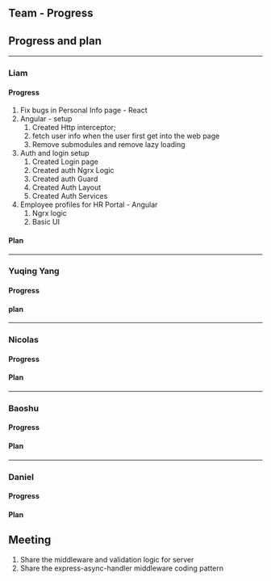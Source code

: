 ## Team - Progress


## Progress and plan
---
   
### Liam

#### Progress

1. Fix bugs in Personal Info page - React
2. Angular - setup
   1. Created Http interceptor;
   2. fetch user info when the user first get into the web page
   3. Remove submodules and remove lazy loading
3. Auth and login setup
   1. Created Login page
   2. Created auth Ngrx Logic
   3. Created auth Guard
   4. Created Auth Layout
   5. Created Auth Services
4. Employee profiles for HR Portal - Angular
   1. Ngrx logic
   2. Basic UI

#### Plan

---

### Yuqing Yang

#### Progress


#### plan


---

### Nicolas

#### Progress


#### Plan


---

### Baoshu

#### Progress


#### Plan


---

### Daniel

#### Progress

#### Plan



## Meeting

1. Share the middleware and validation logic for server
2. Share the express-async-handler middleware coding pattern
